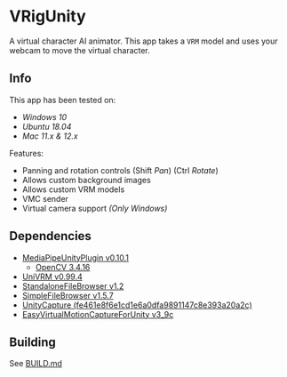 # VRigUnity
A virtual character AI animator.
This app takes a `VRM` model and uses your webcam to move the virtual character.

## Info
This app has been tested on:
+ *Windows 10*
+ *Ubuntu 18.04*
+ *Mac 11.x & 12.x*

Features:
* Panning and rotation controls (Shift *Pan*) (Ctrl *Rotate*)
* Allows custom background images
* Allows custom VRM models
* VMC sender
* Virtual camera support *(Only Windows)*

## Dependencies
+ [MediaPipeUnityPlugin v0.10.1](https://github.com/homuler/MediaPipeUnityPlugin)
  + [OpenCV 3.4.16](https://opencv.org/releases/)
+ [UniVRM v0.99.4](https://github.com/vrm-c/UniVRM)
+ [StandaloneFileBrowser v1.2](https://github.com/gkngkc/UnityStandaloneFileBrowser)
+ [SimpleFileBrowser v1.5.7](https://github.com/yasirkula/UnitySimpleFileBrowser)
+ [UnityCapture (fe461e8f6e1cd1e6a0dfa9891147c8e393a20a2c)](https://github.com/schellingb/UnityCapture)
+ [EasyVirtualMotionCaptureForUnity v3_9c](https://github.com/gpsnmeajp/EasyVirtualMotionCaptureForUnity)

## Building
See [BUILD.md](./BUILD.md)
